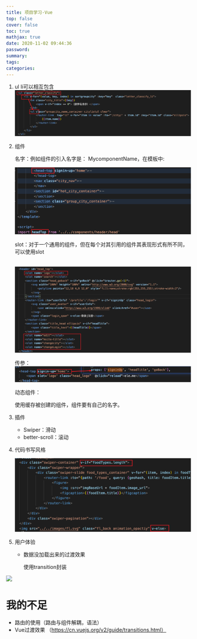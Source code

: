 ```yaml
---
title: 项目学习-Vue
top: false
cover: false
toc: true
mathjax: true
date: 2020-11-02 09:44:36
password:
summary:
tags:
categories:
---
```


1.  ul li可以相互包含![](项目学习-Vue/Snipaste_2020-11-02_15-52-52.png)

2. 组件

   名字：例如组件的引入名字是： MycomponentName，在模板中: <my-component-name></my-component-name>

   ![](项目学习-Vue/Snipaste_2020-11-02_15-54-45.png)

   slot：对于一个通用的组件，但在每个对其引用的组件其表现形式有所不同，可以使用slot

   ​					![](项目学习-Vue/Snipaste_2020-11-02_15-55-41.png)

   传参：![](项目学习-Vue/Snipaste_2020-11-02_15-58-33.png)
   
   动态组件：
   
   ​	使用<keep-alive></keep-alive>缓存被创建的组件，组件要有自己的名字。

3. 插件
   + Swiper：滑动
   + better-scroll：滚动

4. 代码书写风格

   ![](项目学习-Vue/Snipaste_2020-11-03_10-22-10.png)

5. 用户体验

   * 数据没加载出来的过渡效果

     使用transition封装

![](https://i.loli.net/2020/11/05/fn1UlzWpjtboxV3.png)

# 我的不足

* 路由的使用（路由与组件解耦，语法）
* Vue过渡效果 （https://cn.vuejs.org/v2/guide/transitions.html）

